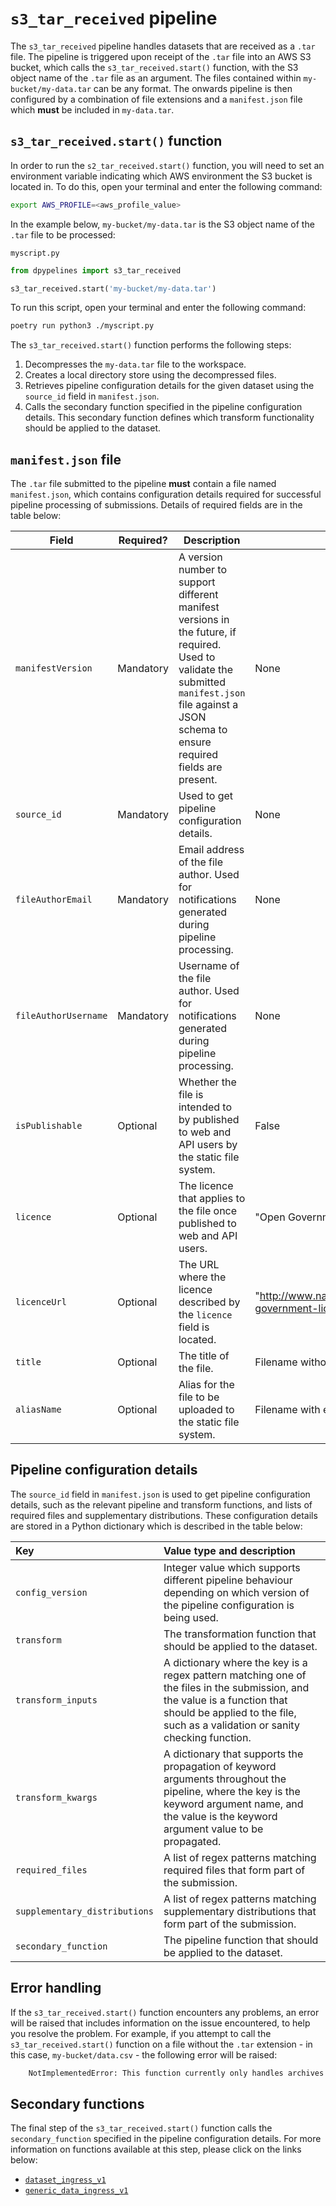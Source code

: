 # `s3_tar_received` pipeline

The `s3_tar_received` pipeline handles datasets that are received as a `.tar` file. The pipeline is triggered upon receipt of the `.tar` file into an AWS S3 bucket, which calls the `s3_tar_received.start()` function, with the S3 object name of the `.tar` file as an argument. The files contained within `my-bucket/my-data.tar` can be any format. The onwards pipeline is then configured by a combination of file extensions and a `manifest.json` file which **must** be included in `my-data.tar`.


## `s3_tar_received.start()` function

In order to run the `s2_tar_received.start()` function, you will need to set an environment variable indicating which AWS environment the S3 bucket is located in. To do this, open your terminal and enter the following command:

```bash
export AWS_PROFILE=<aws_profile_value>
```

In the example below, `my-bucket/my-data.tar` is the S3 object name of the `.tar` file to be processed:

`myscript.py`
```python
from dpypelines import s3_tar_received

s3_tar_received.start('my-bucket/my-data.tar')
```

To run this script, open your terminal and enter the following command:

```bash
poetry run python3 ./myscript.py
```

The `s3_tar_received.start()` function performs the following steps:

1. Decompresses the `my-data.tar` file to the workspace.
2. Creates a local directory store using the decompressed files.
3. Retrieves pipeline configuration details for the given dataset using the `source_id` field in `manifest.json`.
4. Calls the secondary function specified in the pipeline configuration details. This secondary function defines which transform functionality should be applied to the dataset.

## `manifest.json` file

The `.tar` file submitted to the pipeline **must** contain a file named `manifest.json`, which contains configuration details required for successful pipeline processing of submissions. Details of required fields are in the table below:

| Field                | Required? | Description                                                                                                                                                                                          | Default value                                                               |
|----------------------|-----------|------------------------------------------------------------------------------------------------------------------------------------------------------------------------------------------------------|-----------------------------------------------------------------------------|
| `manifestVersion`    | Mandatory | A version number to support different manifest versions in the future, if required. Used to validate the submitted `manifest.json` file against a JSON schema to ensure required fields are present. | None                                                                        |
| `source_id`          | Mandatory | Used to get pipeline configuration details.                                                                                                                                                          | None                                                                        |
| `fileAuthorEmail`    | Mandatory | Email address of the file author. Used for notifications generated during pipeline processing.                                                                                                       | None                                                                        |
| `fileAuthorUsername` | Mandatory | Username of the file author. Used for notifications generated during pipeline processing.                                                                                                            | None                                                                        |
| `isPublishable`      | Optional  | Whether the file is intended to by published to web and API users by the static file system.                                                                                                         | False                                                                       |
| `licence`            | Optional  | The licence that applies to the file once published to web and API users.                                                                                                                            | "Open Government Licence v3.0"                                              |
| `licenceUrl`         | Optional  | The URL where the licence described by the `licence` field is located.                                                                                                                               | "http://www.nationalarchives.gov.uk/doc/open-government-licence/version/3/" |
| `title`              | Optional  | The title of the file.                                                                                                                                                                               | Filename without extension                                                  |
| `aliasName`          | Optional  | Alias for the file to be uploaded to the static file system.                                                                                                                                         | Filename with extension                                                     |

## Pipeline configuration details

The `source_id` field in `manifest.json` is used to get pipeline configuration details, such as the relevant pipeline and transform functions, and lists of required files and supplementary distributions. These configuration details are stored in a Python dictionary which is described in the table below:

| Key                           | Value type and description                                                                                                                                                                                   |
|:------------------------------|:-------------------------------------------------------------------------------------------------------------------------------------------------------------------------------------------------------------|
| `config_version`              | Integer value which supports different pipeline behaviour depending on which version of the pipeline configuration is being used.                                                                            |
| `transform`                   | The transformation function that should be applied to the dataset.                                                                                                                                           |
| `transform_inputs`            | A dictionary where the key is a regex pattern matching one of the files in the submission, and the value is a function that should be applied to the file, such as a validation or sanity checking function. |
| `transform_kwargs`            | A dictionary that supports the propagation of keyword arguments throughout the pipeline, where the key is the keyword argument name, and the value is the keyword argument value to be propagated.           |
| `required_files`              | A list of regex patterns matching required files that form part of the submission.                                                                                                                           |
| `supplementary_distributions` | A list of regex patterns matching supplementary distributions that form part of the submission.                                                                                                              |
| `secondary_function`          | The pipeline function that should be applied to the dataset.                                                                                                                                                 |

## Error handling

If the `s3_tar_received.start()` function encounters any problems, an error will be raised that includes information on the issue encountered, to help you resolve the problem. For example, if you attempt to call the `s3_tar_received.start()` function on a file without the `.tar` extension - in this case, `my-bucket/data.csv` - the following error will be raised:

```bash
    NotImplementedError: This function currently only handles archives using the tar extension. Got "my-bucket/data.csv"
```

## Secondary functions

The final step of the `s3_tar_received.start()` function calls the `secondary_function` specified in the pipeline configuration details. For more information on functions available at this step, please click on the links below:

- [`dataset_ingress_v1`](./pipeline/dataset_ingress_v1.md)
- [`generic_data_ingress_v1`](./pipeline/generic_file_ingress_v1.md)

